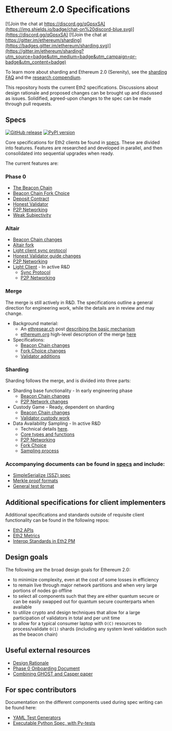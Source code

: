 # Ethereum 2.0 Specifications

[![Join the chat at https://discord.gg/qGpsxSA](https://img.shields.io/badge/chat-on%20discord-blue.svg)](https://discord.gg/qGpsxSA) [![Join the chat at https://gitter.im/ethereum/sharding](https://badges.gitter.im/ethereum/sharding.svg)](https://gitter.im/ethereum/sharding?utm_source=badge&utm_medium=badge&utm_campaign=pr-badge&utm_content=badge)

To learn more about sharding and Ethereum 2.0 (Serenity), see the [sharding FAQ](https://eth.wiki/sharding/Sharding-FAQs) and the [research compendium](https://notes.ethereum.org/s/H1PGqDhpm).

This repository hosts the current Eth2 specifications. Discussions about design rationale and proposed changes can be brought up and discussed as issues. Solidified, agreed-upon changes to the spec can be made through pull requests.


## Specs

[![GitHub release](https://img.shields.io/github/v/release/ethereum/eth2.0-specs)](https://github.com/ethereum/eth2.0-specs/releases/) [![PyPI version](https://badge.fury.io/py/eth2spec.svg)](https://badge.fury.io/py/eth2spec)

Core specifications for Eth2 clients be found in [specs](specs/). These are divided into features.
Features are researched and developed in parallel, and then consolidated into sequential upgrades when ready.

The current features are:

### Phase 0

* [The Beacon Chain](specs/phase0/beacon-chain.md)
* [Beacon Chain Fork Choice](specs/phase0/fork-choice.md)
* [Deposit Contract](specs/phase0/deposit-contract.md)
* [Honest Validator](specs/phase0/validator.md)
* [P2P Networking](specs/phase0/p2p-interface.md)
* [Weak Subjectivity](specs/phase0/weak-subjectivity.md)

### Altair

* [Beacon Chain changes](specs/altair/beacon-chain.md)
* [Altair fork](specs/altair/fork.md)
* [Light client sync protocol](specs/altair/sync-protocol.md)
* [Honest Validator guide changes](specs/altair/validator.md)
* [P2P Networking](specs/altair/p2p-interface.md)
* [Light Client](specs/altair/light-client/README.md) - In active R&D
    * [Sync Protocol](specs/altair/light-client/sync-protocol.md)
    * [P2P Networking](specs/altair/light-client/p2p-interface.md)

### Merge

The merge is still actively in R&D. The specifications outline a general direction for engineering work,
while the details are in review and may change.

* Background material:
  * An [ethresear.ch](https://ethresear.ch) post [describing the basic mechanism](https://ethresear.ch/t/the-eth1-eth2-transition/6265)
  * [ethereum.org](https://ethereum.org) high-level description of the merge [here](https://ethereum.org/en/eth2/docking/)
* Specifications:
  * [Beacon Chain changes](specs/merge/beacon-chain.md)
  * [Fork Choice changes](specs/merge/fork-choice.md)
  * [Validator additions](specs/merge/validator.md)

### Sharding

Sharding follows the merge, and is divided into three parts:

* Sharding base functionality - In early engineering phase
  * [Beacon Chain changes](specs/sharding/beacon-chain.md)
  * [P2P Network changes](specs/sharding/p2p-interface.md)
* Custody Game - Ready, dependent on sharding 
  * [Beacon Chain changes](specs/custody_game/beacon-chain.md)
  * [Validator custody work](specs/custody_game/validator.md)
* Data Availability Sampling - In active R&D
  * Technical details [here](https://hackmd.io/@HWeNw8hNRimMm2m2GH56Cw/B1YJPGkpD).
  * [Core types and functions](specs/das/das-core.md)
  * [P2P Networking](specs/das/p2p-interface.md)
  * [Fork Choice](specs/das/fork-choice.md)
  * [Sampling process](specs/das/sampling.md)

### Accompanying documents can be found in [specs](specs) and include:

* [SimpleSerialize (SSZ) spec](ssz/simple-serialize.md)
* [Merkle proof formats](ssz/merkle-proofs.md)
* [General test format](tests/formats/README.md)

## Additional specifications for client implementers

Additional specifications and standards outside of requisite client functionality can be found in the following repos:

* [Eth2 APIs](https://github.com/ethereum/eth2.0-apis)
* [Eth2 Metrics](https://github.com/ethereum/eth2.0-metrics/)
* [Interop Standards in Eth2 PM](https://github.com/ethereum/eth2.0-pm/tree/master/interop)

## Design goals

The following are the broad design goals for Ethereum 2.0:
* to minimize complexity, even at the cost of some losses in efficiency
* to remain live through major network partitions and when very large portions of nodes go offline
* to select all components such that they are either quantum secure or can be easily swapped out for quantum secure counterparts when available
* to utilize crypto and design techniques that allow for a large participation of validators in total and per unit time
* to allow for a typical consumer laptop with `O(C)` resources to process/validate `O(1)` shards (including any system level validation such as the beacon chain)

## Useful external resources

* [Design Rationale](https://notes.ethereum.org/s/rkhCgQteN#)
* [Phase 0 Onboarding Document](https://notes.ethereum.org/s/Bkn3zpwxB)
* [Combining GHOST and Casper paper](https://arxiv.org/abs/2003.03052)

## For spec contributors

Documentation on the different components used during spec writing can be found here:
* [YAML Test Generators](tests/generators/README.md)
* [Executable Python Spec, with Py-tests](tests/core/pyspec/README.md)
